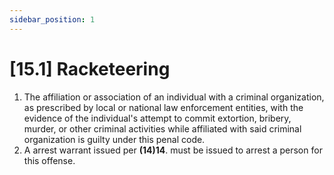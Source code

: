 ```yaml
---
sidebar_position: 1
---
```

# [15.1]  Racketeering

1. The affiliation or association of an individual with a criminal organization, as prescribed by local or national law enforcement entities, with the evidence of the individual's attempt to commit extortion, bribery, murder, or other criminal activities while affiliated with said criminal organization is guilty under this penal code.
2. A arrest warrant issued per **(14)14**. must be issued to arrest a person for this offense.